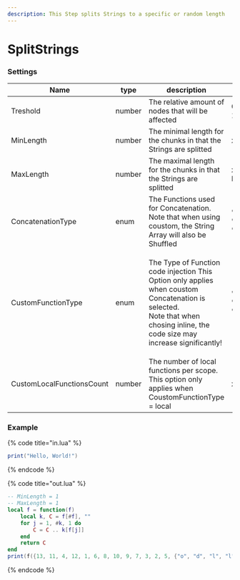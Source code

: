 ```yaml
---
description: This Step splits Strings to a specific or random length
---
```


# SplitStrings

### Settings

| Name                      | type   | description                                                                                                                                                                             | Values                      |
| ------------------------- | ------ | --------------------------------------------------------------------------------------------------------------------------------------------------------------------------------------- | --------------------------- |
| Treshold                  | number | The relative amount of nodes that will be affected                                                                                                                                      | 0 <= x <= 1                 |
| MinLength                 | number | The minimal length for the chunks in that the Strings are splitted                                                                                                                      | x > 0                       |
| MaxLength                 | number | The maximal length for the chunks in that the Strings are splitted                                                                                                                      | x >= MinLength              |
| ConcatenationType         | enum   | The Functions used for Concatenation. Note that when using coustom, the String Array will also be Shuffled                                                                              | "strcat", "table", "custom" |
| CustomFunctionType        | enum   | <p>The Type of Function code injection This Option only applies when coustom Concatenation is selected.<br>Note that when chosing inline, the code size may increase significantly!</p> | "global", "local", "inline" |
| CustomLocalFunctionsCount | number | The number of local functions per scope. This option only applies when CoustomFunctionType = local                                                                                      | x > 0                       |

### Example

{% code title="in.lua" %}
```lua
print("Hello, World!")
```
{% endcode %}

{% code title="out.lua" %}
```lua
-- MinLength = 1
-- MaxLength = 1
local f = function(f)
    local k, C = f[#f], ""
    for j = 1, #k, 1 do
        C = C .. k[f[j]]
    end
    return C
end
print(f({13, 11, 4, 12, 1, 6, 8, 10, 9, 7, 3, 2, 5, {"o", "d", "l", "l", "!", ",", "r", " ", "o", "W", "e", "l", "H"}}))

```
{% endcode %}
